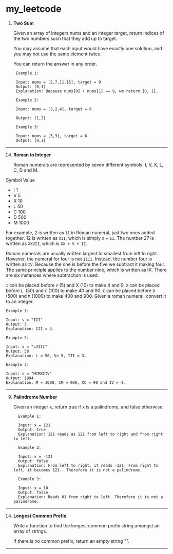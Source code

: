 # my_leetcode

1. **Two Sum**

   Given an array of integers nums and an integer target, return indices of the
   two numbers such that they add up to target.

   You may assume that each input would have exactly one solution, and you may
   not use the same element twice.

   You can return the answer in any order.

        Example 1:
        
        Input: nums = [2,7,11,15], target = 9
        Output: [0,1]
        Explanation: Because nums[0] + nums[1] == 9, we return [0, 1].
        
        Example 2:

        Input: nums = [3,2,4], target = 6
        
        Output: [1,2]
        
        Example 3:
        
        Input: nums = [3,3], target = 6
        Output: [0,1]

___

14. **Roman to Integer**

    Roman numerals are represented by seven different symbols: I, V, X, L, C, D
    and M.

Symbol Value

* I 1
* V 5
* X 10
* L 50
* C 100
* D 500
* M 1000

For example, 2 is written as `II` in Roman numeral, just two ones added
together. 12 is written as `XII`, which is simply `X` + `II`. The number 27 is
written as `XXVII`, which is `XX + V + II`.

Roman numerals are usually written largest to smallest from left to right.
However, the numeral for four is not `IIII`. Instead, the number four is
written
as `IV`. Because the one is before the five we subtract it making four. The
same
principle applies to the number nine, which is written as IX. There are six
instances where subtraction is used:

`I` can be placed before `V` (5) and X (10) to make 4 and 9.
`X` can be placed before `L `(50) and `C` (100) to make 40 and 90.
`C` can be placed before `D` (500) and `M` (1000) to make 400 and 900.
Given a roman numeral, convert it to an integer.

    Example 1:
    
    Input: s = "III"
    Output: 3
    Explanation: III = 3.

    Example 2:
    
    Input: s = "LVIII"
    Output: 58
    Explanation: L = 50, V= 5, III = 3.

    Example 3:
    
    Input: s = "MCMXCIV"
    Output: 1994
    Explanation: M = 1000, CM = 900, XC = 90 and IV = 4.

___

9. **Palindrome Number**

   Given an integer x, return true if x is a
   palindrome, and false otherwise.

         Example 1:
         
         Input: x = 121
         Output: true
         Explanation: 121 reads as 121 from left to right and from right to left.
         
         Example 2:
         
         Input: x = -121
         Output: false
         Explanation: From left to right, it reads -121. From right to left, it becomes 121-. Therefore it is not a palindrome.

         Example 3:
      
         Input: x = 10
         Output: false
         Explanation: Reads 01 from right to left. Therefore it is not a palindrome.
 
___

14. **Longest Common Prefix**

      Write a function to find the longest common prefix string amongst an array of strings.

      If there is no common prefix, return an empty string "".

___